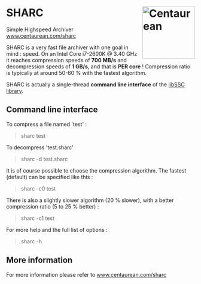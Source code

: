 SHARC <a href="http://www.centaurean.com"><img src="http://www.centaurean.com/images/centaurean.png" width="140" align="right" title="Centaurean"/></a>
======

Simple Highspeed Archiver<br/>www.centaurean.com/sharc

SHARC is a very fast file archiver with one goal in mind : speed.
On an Intel Core i7-2600K @ 3.40 GHz it reaches compression speeds of <b>700 MB/s</b> and decompression speeds of <b>1 GB/s</b>, and that is <b>PER core</b> !
Compression ratio is typically at around 50-60 % with the fastest algorithm.

SHARC is actually a single-thread <b>command line interface</b> of the <a href=http://github.com/centaurean/libssc>libSSC library</a>.

Command line interface
-----------------------

To compress a file named 'test' :
> sharc test

To decompress 'test.sharc'
> sharc -d test.sharc

It is of course possible to choose the compression algorithm. The fastest (default) can be specified like this :
> sharc -c0 test

There is also a slightly slower algorithm (20 % slower), with a better compression ratio (5 to 25 % better) :
> sharc -c1 test

For more help and the full list of options :
> sharc -h

More information
-----------------
For more information please refer to <a href="www.centaurean.com/sharc">www.centaurean.com/sharc</a>
